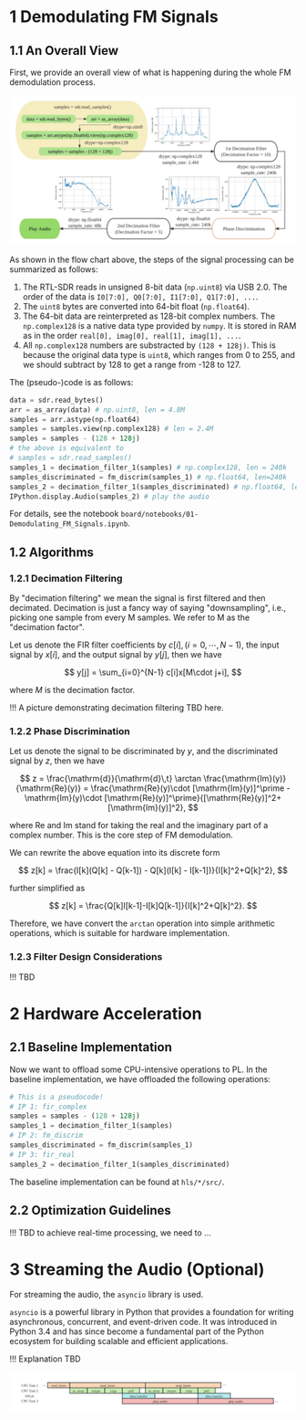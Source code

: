 # 1 Demodulating FM Signals

## 1.1 An Overall View

First, we provide an overall view of what is happening during the whole FM demodulation process.

![](image/report/flow.jpg)

As shown in the flow chart above, the steps of the signal processing can be summarized as follows:

1. The RTL-SDR reads in unsigned 8-bit data (`np.uint8`) via USB 2.0. The order of the data is `I0[7:0], Q0[7:0], I1[7:0], Q1[7:0], ...`.
2. The `uint8` bytes are converted into 64-bit float (`np.float64`).
3. The 64-bit data are reinterpreted as 128-bit complex numbers. The `np.complex128` is a native data type provided by `numpy`. It is stored in RAM as in the order `real[0], imag[0], real[1], imag[1], ...`.
4. All `np.complex128` numbers are substracted by `(128 + 128j)`. This is because the original data type is `uint8`, which ranges from 0 to 255, and we should subtract by 128 to get a range from -128 to 127.

The (pseudo-)code is as follows:

```python
data = sdr.read_bytes()
arr = as_array(data) # np.uint8, len = 4.8M
samples = arr.astype(np.float64) 
samples = samples.view(np.complex128) # len = 2.4M
samples = samples - (128 + 128j)
# the above is equivalent to
# samples = sdr.read_samples()
samples_1 = decimation_filter_1(samples) # np.complex128, len = 240k
samples_discriminated = fm_discrim(samples_1) # np.float64, len=240k
samples_2 = decimation_filter_1(samples_discriminated) # np.float64, len=48k
IPython.display.Audio(samples_2) # play the audio
```

For details, see the notebook `board/notebooks/01-Demodulating_FM_Signals.ipynb`.

## 1.2 Algorithms

### 1.2.1 Decimation Filtering

By "decimation filtering" we mean the signal is first filtered and then decimated. Decimation is just a fancy way of saying "downsampling", i.e., picking one sample from every M samples. We refer to M as the "decimation factor".

Let us denote the FIR filter coefficients by $c[i],\,(i=0,\cdots,N-1)$, the input signal by $x[i]$, and the output signal by $y[j]$, then we have

$$
y[j] = \sum_{i=0}^{N-1} c[i]x[M\cdot j+i],
$$

where $M$ is the decimation factor.

!!! A picture demonstrating decimation filtering TBD here.

### 1.2.2 Phase Discrimination

Let us denote the signal to be discriminated by $y$, and the discriminated signal by $z$, then we have

$$
z = \frac{\mathrm{d}}{\mathrm{d}\,t} \arctan \frac{\mathrm{Im}(y)}{\mathrm{Re}(y)}
    = \frac{\mathrm{Re}(y)\cdot [\mathrm{Im}(y)]^\prime - \mathrm{Im}(y)\cdot [\mathrm{Re}(y)]^\prime}{[\mathrm{Re}(y)]^2+[\mathrm{Im}(y)]^2},
$$

where $\mathrm{Re}$ and $\mathrm{Im}$ stand for taking the real and the imaginary part of a complex number. This is the core step of FM demodulation.

We can rewrite the above equation into its discrete form

$$
z[k] = \frac{I[k](Q[k] - Q[k-1]) - Q[k](I[k] - I[k-1])}{I[k]^2+Q[k]^2},
$$

further simplified as

$$
z[k] = \frac{Q[k]I[k-1]-I[k]Q[k-1]}{I[k]^2+Q[k]^2}.
$$

Therefore, we have convert the `arctan` operation into simple arithmetic operations, which is suitable for hardware implementation.

### 1.2.3 Filter Design Considerations

!!! TBD

# 2 Hardware Acceleration

## 2.1 Baseline Implementation

Now we want to offload some CPU-intensive operations to PL. In the baseline implementation, we have offloaded the following operations:

```python
# This is a pseudocode!
# IP 1: fir_complex
samples = samples - (128 + 128j)
samples_1 = decimation_filter_1(samples)
# IP 2: fm_discrim
samples_discriminated = fm_discrim(samples_1)
# IP 3: fir_real
samples_2 = decimation_filter_1(samples_discriminated)
```

The baseline implementation can be found at `hls/*/src/`.

## 2.2 Optimization Guidelines

!!! TBD
to achieve real-time processing, we need to ...

# 3 Streaming the Audio (Optional)

For streaming the audio, the `asyncio` library is used.

`asyncio` is a powerful library in Python that provides a foundation for writing asynchronous, concurrent, and event-driven code. It was introduced in Python 3.4 and has since become a fundamental part of the Python ecosystem for building scalable and efficient applications.

!!! Explanation TBD

![async](image/report/async.jpg)
